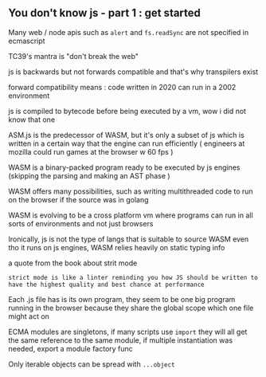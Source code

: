 ## You don't know js - part 1 : get started

Many web / node apis such as `alert` and `fs.readSync` are not specified in ecmascript

TC39's mantra is "don't break the web"

js is backwards but not forwards compatible and that's why transpilers exist

forward compatibility means : code written in 2020 can run in a 2002 environment

js is compiled to bytecode before being executed by a vm, wow i did not know that one

ASM.js is the predecessor of WASM, but it's only a subset of js which is written in a certain way that the engine can run efficiently ( engineers at mozilla could run games at the browser w 60 fps )

WASM is a binary-packed program ready to be executed by js engines (skipping the parsing and making an AST phase )

WASM offers many possibilities, such as writing multithreaded code to run on the browser if the source was in golang

WASM is evolving to be a cross platform vm where programs can run in all sorts of environments and not just browsers

Ironically, js is not the type of langs that is suitable to source WASM even tho it runs on js engines, WASM relies heavily on static typing info

a quote from the book about strit mode

```
strict mode is like a linter reminding you how JS should be written to have the highest quality and best chance at performance
```

Each .js file has is its own program, they seem to be one big program running in the browser because they share the global scope which one file might act on

ECMA modules are singletons, if many scripts use `import` they will all get the same reference to the same module, if multiple instantiation was needed, export a module factory func

Only iterable objects can be spread with `...object`
